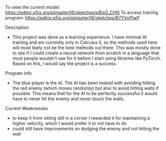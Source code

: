 To view the current model: https://editor.p5js.org/pimaster06/sketches/plEpO_CHN
To access training program:  https://editor.p5js.org/pimaster06/sketches/B7YVoPiwP 

Description
- This project was done as a learning experience. I have minimal AI training and am currently only in Calculus II, so the methods used here will most likely not be the best methods out there. This was mostly done to see if I could create a neural network from scratch in a language that most people wouldn't use for it before I start using libraries like PyTorch. Based on this, I would say the project is a success.

Program Info
- The blue player is the AI. The AI has been tasked with avoiding hitting the red enemy (which moves randomly) but also to avoid hitting walls if possible. This means that for the AI to be perfectly successful it would have to never hit the enemy and never touch the walls.

Current Weaknesses
- to keep it from sitting still in a corner I rewarded it for maintaining a higher velocity, which I would prefer it to not have to do
- could still have improvements on dodging the enemy and not hitting the wall
